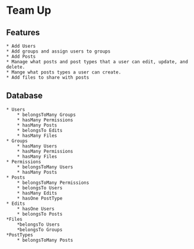 # Team Up 
## Features    
    * Add Users
    * Add groups and assign users to groups
    * Add Posts
    * Manage what posts and post types that a user can edit, update, and delete.
    * Mange what posts types a user can create.
    * Add files to share with posts

## Database
    * Users
        * belongsToMany Groups
        * hasMany Permissions
        * hasMany Posts
        * belongsTo Edits
        * hasMany Files
    * Groups
        * hasMany Users
        * hasMany Permissions
        * hasMany Files
    * Permissions
        * belongsToMany Users
        * hasMany Posts
    * Posts
        * belongsToMany Permissions
        * belongsTo Users
        * hasMany Edits
        * hasOne PostType
    * Edits
        * hasOne Users
        * belongsTo Posts
    *Files
        *belongsTo Users
        *belongsTo Groups
    *PostTypes
        * belongsToMany Posts
